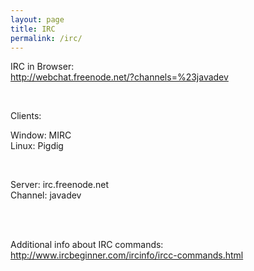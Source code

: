 ```yaml
---
layout: page
title: IRC
permalink: /irc/
---
```


IRC in Browser:  
http://webchat.freenode.net/?channels=%23javadev

<br/>

Clients:

Window: MIRC  
Linux: Pigdig  

<br/>

Server: irc.freenode.net  
Channel: javadev

<br/><br/>

Additional info about IRC commands:  
http://www.ircbeginner.com/ircinfo/ircc-commands.html
